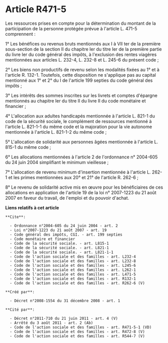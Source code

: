 # Article R471-5

Les ressources prises en compte pour la détermination du montant de la participation de la personne protégée prévue à
l'article L. 471-5 comprennent : 

1° Les bénéfices ou revenus bruts mentionnés aux I à VII ter de la première sous-section de la section II du chapitre Ier du
titre Ier de la première partie du livre Ier du code général des impôts, à l'exclusion des rentes viagères mentionnées aux
articles L. 232-4, 
L. 232-8 et L. 245-6 du présent code ; 

2° Les biens non productifs de revenu selon les modalités fixées au 1° et à l'article R. 132-1. Toutefois, cette disposition
ne s'applique pas au capital mentionné aux 1° et 2° du I de l'article 199 septies du code général des impôts ; 

3° Les intérêts des sommes inscrites sur les livrets et comptes d'épargne mentionnés au chapitre Ier du titre II du livre II
du code monétaire et financier ; 

4° L'allocation aux adultes handicapés mentionnée à l'article L. 821-1 du code de la sécurité sociale, le complément de
ressources mentionné à l'article L. 821-1-1 du même code et la majoration pour la vie autonome mentionnée à l'article L.
821-1-2 du même code ; 

5° L'allocation de solidarité aux personnes âgées mentionnée à l'article L. 815-1 du même code ; 

6° Les allocations mentionnées à l'article 2 de l'ordonnance n° 2004-605 du 24 juin 2004 simplifiant le minimum vieillesse ; 

7° L'allocation de revenu minimum d'insertion mentionnée à l'article L. 262-1 et les primes mentionnées aux 20° et 21° de
l'article R. 262-6 ; 

8° Le revenu de solidarité active mis en œuvre pour les bénéficiaires de ces allocations en application de l'article 19 de la
loi n° 2007-1223 du 21 août 2007 en faveur du travail, de l'emploi et du pouvoir d'achat.

**Liens relatifs à cet article**

	**Cite**:

	  - Ordonnance n°2004-605 du 24 juin 2004 - art. 2
	  - Loi n°2007-1223 du 21 août 2007 - art. 19
	  - Code général des impôts, CGI. - art. 199 septies
	  - Code monétaire et financier
	  - Code de la sécurité sociale. - art. L815-1
	  - Code de la sécurité sociale. - art. L821-1
	  - Code de la sécurité sociale. - art. L821-1-1
	  - Code de l'action sociale et des familles - art. L232-4
	  - Code de l'action sociale et des familles - art. L232-8
	  - Code de l'action sociale et des familles - art. L245-6
	  - Code de l'action sociale et des familles - art. L262-1
	  - Code de l'action sociale et des familles - art. L471-5
	  - Code de l'action sociale et des familles - art. R132-1
	  - Code de l'action sociale et des familles - art. R262-6 (V)

	**Créé par**:

	  - Décret n°2008-1554 du 31 décembre 2008 - art. 1

	**Cité par**:

	  - Décret n°2011-710 du 21 juin 2011 - art. 4 (V)
	  - Arrêté du 3 août 2011 - art. 2 (Ab)
	  - Code de l'action sociale et des familles - art. R471-5-1 (VD)
	  - Code de l'action sociale et des familles - art. R472-8 (V)
	  - Code de l'action sociale et des familles - art. R544-7 (V)
